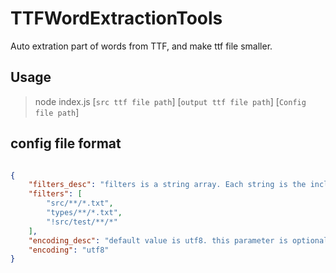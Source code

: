 # TTFWordExtractionTools
Auto extration part of words from TTF, and make ttf file smaller.

## Usage
> node index.js [`src ttf file path`] [`output ttf file path`] [`Config file path`]

## config file format

```json

{
    "filters_desc": "filters is a string array. Each string is the include (or exclude start with '!')  relative to the ${cwd} path.",
    "filters": [
        "src/**/*.txt",
        "types/**/*.txt",
        "!src/test/**/*"
    ],
    "encoding_desc": "default value is utf8. this parameter is optional.",
    "encoding": "utf8"
}


```